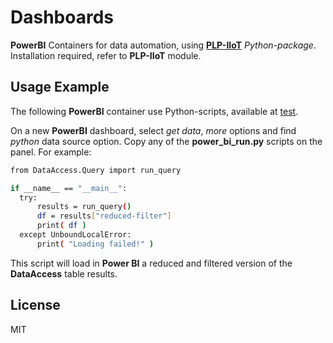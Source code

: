 # Dashboards
**PowerBI** Containers for data automation, using [**PLP-IIoT**](https://github.com/PLP-Data-automation/IIoT-PLP) _Python-package_.
Installation required, refer to **PLP-IIoT** module.

## Usage Example

The following **PowerBI** container use Python-scripts, available at [test](https://github.com/PLP-Data-automation/IIoT-PLP/tree/main/test).

On a new **PowerBI** dashboard, select _get data_, _more_ options and find _python_ data source option. Copy any of the **power_bi_run.py** scripts on the panel. For example:

``` sh
from DataAccess.Query import run_query

if __name__ == "__main__":
  try:
      results = run_query()
      df = results["reduced-filter"]
      print( df )
  except UnboundLocalError:
      print( "Loading failed!" )
```

This script will load in **Power BI** a reduced and filtered version of the **DataAccess** table results.

## License
MIT

[//]: # (Author: Fuentes Juvera, Luis [LuidDFJ]: <https://github.com/LuisDFJ> )